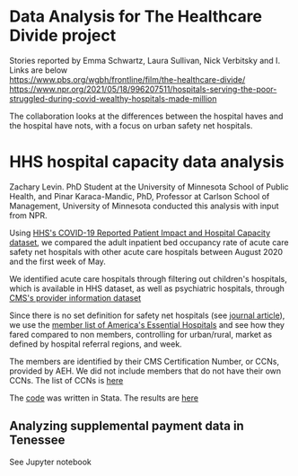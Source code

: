 # Data Analysis for The Healthcare Divide project

Stories reported by Emma Schwartz, Laura Sullivan, Nick Verbitsky and I.<br>
Links are below<br>
https://www.pbs.org/wgbh/frontline/film/the-healthcare-divide/<br>
https://www.npr.org/2021/05/18/996207511/hospitals-serving-the-poor-struggled-during-covid-wealthy-hospitals-made-million<br>

The collaboration looks at the differences between the hospital haves and the hospital have nots, with a focus on urban safety net hospitals.<br>

# HHS hospital capacity data analysis

Zachary Levin. PhD Student at the University of Minnesota School of Public Health, and Pinar Karaca-Mandic, PhD, Professor at Carlson School of Management, University of Minnesota conducted this analysis with input from NPR.

Using [HHS's COVID-19 Reported Patient Impact and Hospital Capacity dataset](https://beta.healthdata.gov/Hospital/COVID-19-Reported-Patient-Impact-and-Hospital-Capa/anag-cw7u), we compared the adult inpatient bed occupancy rate of acute care safety net hospitals with other acute care hospitals between August 2020 and the first week of May. 

We identified acute care hospitals through filtering out children's hospitals, which is available in HHS dataset, as well as psychiatric hospitals, through [CMS's provider information dataset](https://data.cms.gov/provider-data/dataset/77hc-ibv8)

Since there is no set definition for safety net hospitals (see [journal article](https://www.nejm.org/doi/full/10.1056/NEJMp2030228)), we use the [member list of America's Essential Hospitals](https://essentialhospitals.org/about/listing-of-americas-essential-hospitals-members/) and see how they fared compared to non members, controlling for urban/rural, market as defined by hospital referral regions, and week.

The members are identified by their CMS Certification Number, or CCNs, provided by AEH. We did not include members that do not have their own CCNs. The list of CCNs is [here](https://github.com/jhuo7/the_healthcare_divide/blob/main/AEHMemberIDs.csv)

The [code](https://github.com/jhuo7/the_healthcare_divide/blob/main/npr_regressions_safetynet_export.do) was written in Stata. The results are [here](https://github.com/jhuo7/the_healthcare_divide/blob/main/safetynet_regressions_3.xlsx)

## Analyzing supplemental payment data in Tenessee
See Jupyter notebook
